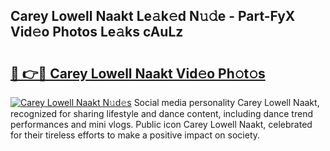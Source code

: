 ## Carey Lowell Naakt Le𝚊k𝚎d N𝚞𝚍e - Part-FyX Vid𝚎o Photos Le𝚊ks cAuLz

# <h2><a href="http://fb34knx.evod.top/?m=Carey+Lowell+Naakt">🔗 👉🔴 Carey Lowell Naakt Vid𝚎o Ph𝚘t𝚘s</a></h2>

[![Carey Lowell Naakt N𝚞d𝚎s](https://i.imgur.com/8V9OHl7.gif)](http://fb34knx.evod.top/?m=Carey+Lowell+Naakt)
Social media personality Carey Lowell Naakt, recognized for sharing lifestyle and dance content, including dance trend performances and mini vlogs. Public icon Carey Lowell Naakt, celebrated for their tireless efforts to make a positive impact on society. 
